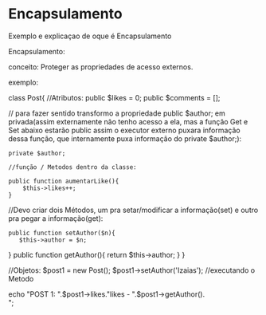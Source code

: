 # Encapsulamento
Exemplo e explicaçao de oque é Encapsulamento

Encapsulamento:

conceito: Proteger as propriedades de acesso externos.

exemplo:


  class Post{
    //Atributos:
    public $likes = 0;
    public $comments = [];

  // para fazer sentido transformo a propriedade public $author; em privada(assim externamente não tenho acesso a ela, mas a função Get e Set abaixo estarão public assim o executor externo puxara informação dessa função, que internamente puxa informação do private $author;):

    private $author;

    //função / Metodos dentro da classe:

    public function aumentarLike(){
        $this->likes++;
    }

   //Devo criar dois Métodos, um pra setar/modificar a informação(set) e outro pra pegar a informação(get):

    public function setAuthor($n){
       $this->author = $n;
 }
    public function getAuthor(){
       return $this->author;
 }
}

//Objetos:
$post1 = new Post();
$post1->setAuthor('Izaias');  //executando o Metodo


echo "POST 1: ".$post1->likes."likes - ".$post1->getAuthor().<br/>";

